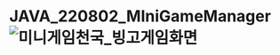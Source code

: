 # JAVA_220802_MIniGameManager![미니게임천국_빙고게임화면](https://user-images.githubusercontent.com/104833740/182287076-d1cee32d-9584-4bbe-92ac-87aedc1be967.png)
